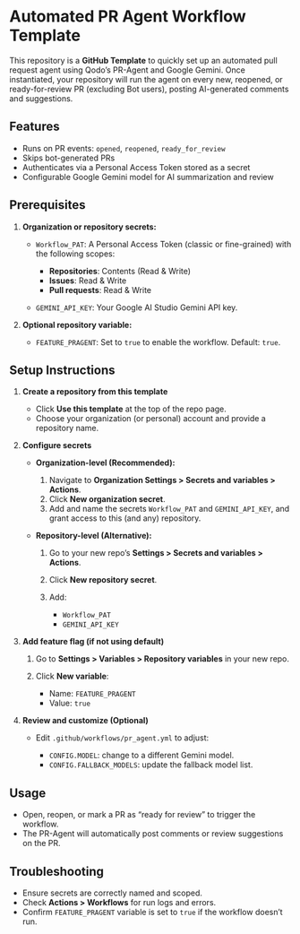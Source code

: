 # Automated PR Agent Workflow Template

This repository is a **GitHub Template** to quickly set up an automated pull request agent using Qodo’s PR-Agent and Google Gemini. Once instantiated, your repository will run the agent on every new, reopened, or ready-for-review PR (excluding Bot users), posting AI-generated comments and suggestions.

## Features

* Runs on PR events: `opened`, `reopened`, `ready_for_review`
* Skips bot-generated PRs
* Authenticates via a Personal Access Token stored as a secret
* Configurable Google Gemini model for AI summarization and review

## Prerequisites

1. **Organization or repository secrets:**

   * `Workflow_PAT`: A Personal Access Token (classic or fine-grained) with the following scopes:

     * **Repositories**: Contents (Read & Write)
     * **Issues**: Read & Write
     * **Pull requests**: Read & Write
   * `GEMINI_API_KEY`: Your Google AI Studio Gemini API key.
2. **Optional repository variable:**

   * `FEATURE_PRAGENT`: Set to `true` to enable the workflow. Default: `true`.

## Setup Instructions

1. **Create a repository from this template**

   * Click **Use this template** at the top of the repo page.
   * Choose your organization (or personal) account and provide a repository name.

2. **Configure secrets**

   * **Organization-level (Recommended):**

     1. Navigate to **Organization Settings > Secrets and variables > Actions**.
     2. Click **New organization secret**.
     3. Add and name the secrets `Workflow_PAT` and `GEMINI_API_KEY`, and grant access to this (and any) repository.

   * **Repository-level (Alternative):**

     1. Go to your new repo’s **Settings > Secrets and variables > Actions**.
     2. Click **New repository secret**.
     3. Add:

        * `Workflow_PAT`
        * `GEMINI_API_KEY`

3. **Add feature flag (if not using default)**

   1. Go to **Settings > Variables > Repository variables** in your new repo.
   2. Click **New variable**:

      * Name: `FEATURE_PRAGENT`
      * Value: `true`

4. **Review and customize (Optional)**

   * Edit `.github/workflows/pr_agent.yml` to adjust:

     * `CONFIG.MODEL`: change to a different Gemini model.
     * `CONFIG.FALLBACK_MODELS`: update the fallback model list.

## Usage

* Open, reopen, or mark a PR as “ready for review” to trigger the workflow.
* The PR-Agent will automatically post comments or review suggestions on the PR.

## Troubleshooting

* Ensure secrets are correctly named and scoped.
* Check **Actions > Workflows** for run logs and errors.
* Confirm `FEATURE_PRAGENT` variable is set to `true` if the workflow doesn’t run.
